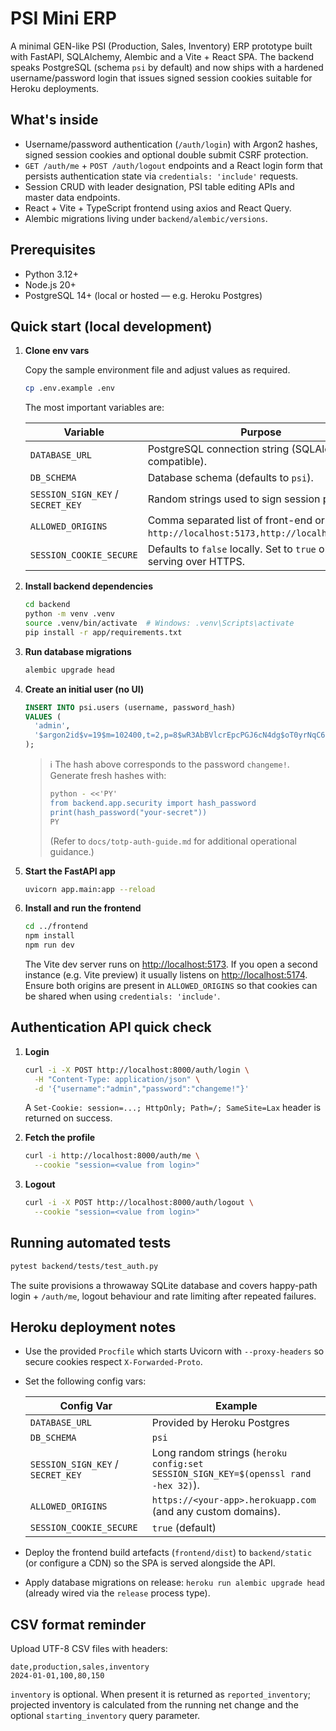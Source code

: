 # PSI Mini ERP

A minimal GEN-like PSI (Production, Sales, Inventory) ERP prototype built with FastAPI, SQLAlchemy, Alembic and a Vite + React SPA. The backend speaks PostgreSQL (schema `psi` by default) and now ships with a hardened username/password login that issues signed session cookies suitable for Heroku deployments.

## What's inside

- Username/password authentication (`/auth/login`) with Argon2 hashes, signed session cookies and optional double submit CSRF protection.
- `GET /auth/me` + `POST /auth/logout` endpoints and a React login form that persists authentication state via `credentials: 'include'` requests.
- Session CRUD with leader designation, PSI table editing APIs and master data endpoints.
- React + Vite + TypeScript frontend using axios and React Query.
- Alembic migrations living under `backend/alembic/versions`.

## Prerequisites

- Python 3.12+
- Node.js 20+
- PostgreSQL 14+ (local or hosted — e.g. Heroku Postgres)

## Quick start (local development)

1. **Clone env vars**

   Copy the sample environment file and adjust values as required.

   ```bash
   cp .env.example .env
   ```

   The most important variables are:

   | Variable | Purpose |
   | --- | --- |
   | `DATABASE_URL` | PostgreSQL connection string (SQLAlchemy compatible). |
   | `DB_SCHEMA` | Database schema (defaults to `psi`). |
   | `SESSION_SIGN_KEY` / `SECRET_KEY` | Random strings used to sign session payloads. |
   | `ALLOWED_ORIGINS` | Comma separated list of front-end origins (e.g. `http://localhost:5173,http://localhost:5174`). |
   | `SESSION_COOKIE_SECURE` | Defaults to `false` locally. Set to `true` only when serving over HTTPS. |

2. **Install backend dependencies**

   ```bash
   cd backend
   python -m venv .venv
   source .venv/bin/activate  # Windows: .venv\Scripts\activate
   pip install -r app/requirements.txt
   ```

3. **Run database migrations**

   ```bash
   alembic upgrade head
   ```

4. **Create an initial user (no UI)**

   ```sql
   INSERT INTO psi.users (username, password_hash)
   VALUES (
     'admin',
     '$argon2id$v=19$m=102400,t=2,p=8$wR3AbBVlcrEpcPGJ6cN4dg$oT0yrNqC6JGAu8Kqf5B95Q'
   );
   ```

   > ℹ️ The hash above corresponds to the password `changeme!`. Generate fresh hashes with:
   > ```bash
   > python - <<'PY'
   > from backend.app.security import hash_password
   > print(hash_password("your-secret"))
   > PY
   > ```
   > (Refer to `docs/totp-auth-guide.md` for additional operational guidance.)

5. **Start the FastAPI app**

   ```bash
   uvicorn app.main:app --reload
   ```

6. **Install and run the frontend**

   ```bash
   cd ../frontend
   npm install
   npm run dev
   ```

   The Vite dev server runs on <http://localhost:5173>. If you open a second instance (e.g. Vite preview) it usually listens on <http://localhost:5174>. Ensure both origins are present in `ALLOWED_ORIGINS` so that cookies can be shared when using `credentials: 'include'`.

## Authentication API quick check

1. **Login**

   ```bash
   curl -i -X POST http://localhost:8000/auth/login \
     -H "Content-Type: application/json" \
     -d '{"username":"admin","password":"changeme!"}'
   ```

   A `Set-Cookie: session=...; HttpOnly; Path=/; SameSite=Lax` header is returned on success.

2. **Fetch the profile**

   ```bash
   curl -i http://localhost:8000/auth/me \
     --cookie "session=<value from login>"
   ```

3. **Logout**

   ```bash
   curl -i -X POST http://localhost:8000/auth/logout \
     --cookie "session=<value from login>"
   ```

## Running automated tests

```bash
pytest backend/tests/test_auth.py
```

The suite provisions a throwaway SQLite database and covers happy-path login + `/auth/me`, logout behaviour and rate limiting after repeated failures.

## Heroku deployment notes

- Use the provided `Procfile` which starts Uvicorn with `--proxy-headers` so secure cookies respect `X-Forwarded-Proto`.
- Set the following config vars:

  | Config Var | Example |
  | --- | --- |
  | `DATABASE_URL` | Provided by Heroku Postgres |
  | `DB_SCHEMA` | `psi` |
  | `SESSION_SIGN_KEY` / `SECRET_KEY` | Long random strings (`heroku config:set SESSION_SIGN_KEY=$(openssl rand -hex 32)`). |
  | `ALLOWED_ORIGINS` | `https://<your-app>.herokuapp.com` (and any custom domains). |
  | `SESSION_COOKIE_SECURE` | `true` (default) |

- Deploy the frontend build artefacts (`frontend/dist`) to `backend/static` (or configure a CDN) so the SPA is served alongside the API.
- Apply database migrations on release: `heroku run alembic upgrade head` (already wired via the `release` process type).

## CSV format reminder

Upload UTF-8 CSV files with headers:

```
date,production,sales,inventory
2024-01-01,100,80,150
```

`inventory` is optional. When present it is returned as `reported_inventory`; projected inventory is calculated from the running net change and the optional `starting_inventory` query parameter.
